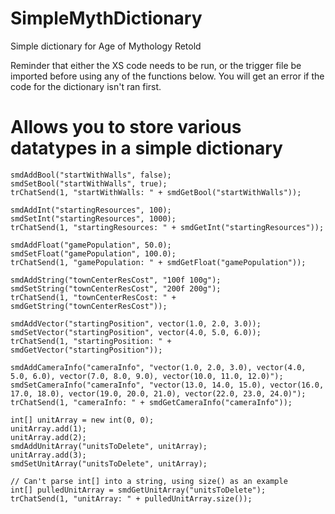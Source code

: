 # SimpleMythDictionary
Simple dictionary for Age of Mythology Retold

Reminder that either the XS code needs to be run, or the trigger file be imported before using any of the functions below. You will get an error if the code for the dictionary isn't ran first.

# Allows you to store various datatypes in a simple dictionary

```
smdAddBool("startWithWalls", false);
smdSetBool("startWithWalls", true);
trChatSend(1, "startWithWalls: " + smdGetBool("startWithWalls"));

smdAddInt("startingResources", 100);
smdSetInt("startingResources", 1000);
trChatSend(1, "startingResources: " + smdGetInt("startingResources"));

smdAddFloat("gamePopulation", 50.0);
smdSetFloat("gamePopulation", 100.0);
trChatSend(1, "gamePopulation: " + smdGetFloat("gamePopulation"));

smdAddString("townCenterResCost", "100f 100g");
smdSetString("townCenterResCost", "200f 200g");
trChatSend(1, "townCenterResCost: " + smdGetString("townCenterResCost"));

smdAddVector("startingPosition", vector(1.0, 2.0, 3.0));
smdSetVector("startingPosition", vector(4.0, 5.0, 6.0));
trChatSend(1, "startingPosition: " + smdGetVector("startingPosition"));

smdAddCameraInfo("cameraInfo", "vector(1.0, 2.0, 3.0), vector(4.0, 5.0, 6.0), vector(7.0, 8.0, 9.0), vector(10.0, 11.0, 12.0)");
smdSetCameraInfo("cameraInfo", "vector(13.0, 14.0, 15.0), vector(16.0, 17.0, 18.0), vector(19.0, 20.0, 21.0), vector(22.0, 23.0, 24.0)");
trChatSend(1, "cameraInfo: " + smdGetCameraInfo("cameraInfo"));

int[] unitArray = new int(0, 0);
unitArray.add(1);
unitArray.add(2);
smdAddUnitArray("unitsToDelete", unitArray);
unitArray.add(3);
smdSetUnitArray("unitsToDelete", unitArray);

// Can't parse int[] into a string, using size() as an example
int[] pulledUnitArray = smdGetUnitArray("unitsToDelete");
trChatSend(1, "unitArray: " + pulledUnitArray.size());
```
